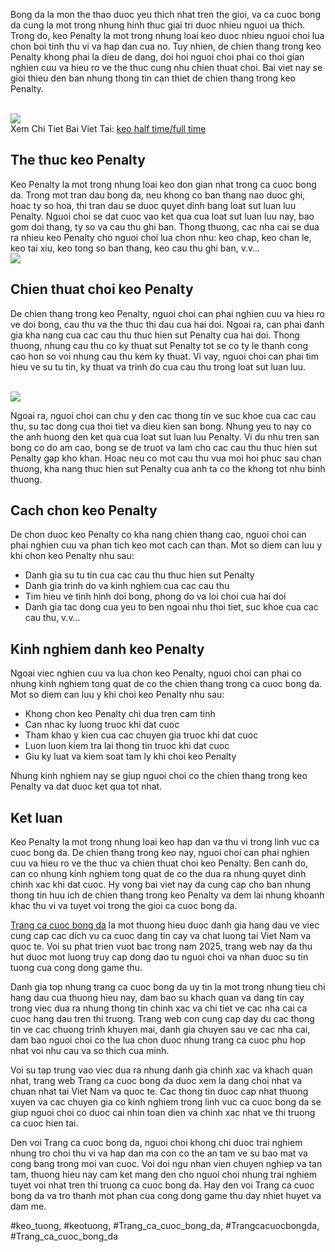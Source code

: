 <p>Bong da la mon the thao duoc yeu thich nhat tren the gioi, va ca cuoc bong da cung la mot trong nhung hinh thuc giai tri duoc nhieu nguoi ua thich. Trong do, keo Penalty la mot trong nhung loai keo duoc nhieu nguoi choi lua chon boi tinh thu vi va hap dan cua no. Tuy nhien, de chien thang trong keo Penalty khong phai la dieu de dang, doi hoi nguoi choi phai co thoi gian nghien cuu va hieu ro ve the thuc cung nhu chien thuat choi. Bai viet nay se gioi thieu den ban nhung thong tin can thiet de chien thang trong keo Penalty.</p><br><img src="https://affcup.net/wp-content/uploads/2024/11/keo-penalty-4.webp"></br>
Xem Chi Tiet Bai Viet Tai: <a href="https://affcup.net/keo-penalty/">keo half time/full time</a><h2>The thuc keo Penalty</h2><p>Keo Penalty la mot trong nhung loai keo don gian nhat trong ca cuoc bong da. Trong mot tran dau bong da, neu khong co ban thang nao duoc ghi, hoac ty so hoa, thi tran dau se duoc quyet dinh bang loat sut luan luu Penalty. Nguoi choi se dat cuoc vao ket qua cua loat sut luan luu nay, bao gom doi thang, ty so va cau thu ghi ban. Thong thuong, cac nha cai se dua ra nhieu keo Penalty cho nguoi choi lua chon nhu: keo chap, keo chan le, keo tai xiu, keo tong so ban thang, keo cau thu ghi ban, v.v…<br><img src="https://affcup.net/wp-content/uploads/2024/11/keo-penalty-1.webp"></br><h2>Chien thuat choi keo Penalty</h2><p>De chien thang trong keo Penalty, nguoi choi can phai nghien cuu va hieu ro ve doi bong, cau thu va the thuc thi dau cua hai doi. Ngoai ra, can phai danh gia kha nang cua cac cau thu thuc hien sut Penalty cua hai doi. Thong thuong, nhung cau thu co ky thuat sut Penalty tot se co ty le thanh cong cao hon so voi nhung cau thu kem ky thuat. Vi vay, nguoi choi can phai tim hieu ve su tu tin, ky thuat va trinh do cua cau thu trong loat sut luan luu.</p><br><img src="https://affcup.net/wp-content/uploads/2024/11/keo-du-anh-dai-dien.webp"></br><p>Ngoai ra, nguoi choi can chu y den cac thong tin ve suc khoe cua cac cau thu, su tac dong cua thoi tiet va dieu kien san bong. Nhung yeu to nay co the anh huong den ket qua cua loat sut luan luu Penalty. Vi du nhu tren san bong co do am cao, bong se de truot va lam cho cac cau thu thuc hien sut Penalty gap kho khan. Hoac neu co mot cau thu vua moi hoi phuc sau chan thuong, kha nang thuc hien sut Penalty cua anh ta co the khong tot nhu binh thuong.<h2>Cach chon keo Penalty</h2><p>De chon duoc keo Penalty co kha nang chien thang cao, nguoi choi can phai nghien cuu va phan tich keo mot cach can than. Mot so diem can luu y khi chon keo Penalty nhu sau:</p><ul>
<li>Danh gia su tu tin cua cac cau thu thuc hien sut Penalty</li>
<li>Danh gia trinh do va kinh nghiem cua cac cau thu</li>
<li>Tim hieu ve tinh hinh doi bong, phong do va loi choi cua hai doi</li>
<li>Danh gia tac dong cua yeu to ben ngoai nhu thoi tiet, suc khoe cua cac cau thu, v.v…</li>
</ul><h2>Kinh nghiem danh keo Penalty</h2><p>Ngoai viec nghien cuu va lua chon keo Penalty, nguoi choi can phai co nhung kinh nghiem tong quat de co the chien thang trong ca cuoc bong da. Mot so diem can luu y khi choi keo Penalty nhu sau:<ul>
<li>Khong chon keo Penalty chi dua tren cam tinh</li>
<li>Can nhac ky luong truoc khi dat cuoc</li>
<li>Tham khao y kien cua cac chuyen gia truoc khi dat cuoc</li>
<li>Luon luon kiem tra lai thong tin truoc khi dat cuoc</li>
<li>Giu ky luat va kiem soat tam ly khi choi keo Penalty</li>
</ul><p>Nhung kinh nghiem nay se giup nguoi choi co the chien thang trong keo Penalty va dat duoc ket qua tot nhat.</p><h2>Ket luan</h2><p>Keo Penalty la mot trong nhung loai keo hap dan va thu vi trong linh vuc ca cuoc bong da. De chien thang trong keo nay, nguoi choi can phai nghien cuu va hieu ro ve the thuc va chien thuat choi keo Penalty. Ben canh do, can co nhung kinh nghiem tong quat de co the dua ra nhung quyet dinh chinh xac khi dat cuoc. Hy vong bai viet nay da cung cap cho ban nhung thong tin huu ich de chien thang trong keo Penalty va dem lai nhung khoanh khac thu vi va tuyet voi trong the gioi ca cuoc bong da.</p><p><a href="https://affcup.net/">Trang ca cuoc bong da</a> la mot thuong hieu duoc danh gia hang dau ve viec cung cap cac dich vu ca cuoc dang tin cay va chat luong tai Viet Nam va quoc te. Voi su phat trien vuot bac trong nam 2025, trang web nay da thu hut duoc mot luong truy cap dong dao tu nguoi choi va nhan duoc su tin tuong cua cong dong game thu.

Danh gia top nhung trang ca cuoc bong da uy tin la mot trong nhung tieu chi hang dau cua thuong hieu nay, dam bao su khach quan va dang tin cay trong viec dua ra nhung thong tin chinh xac va chi tiet ve cac nha cai ca cuoc hang dau tren thi truong. Trang web con cung cap day du cac thong tin ve cac chuong trinh khuyen mai, danh gia chuyen sau ve cac nha cai, dam bao nguoi choi co the lua chon duoc nhung trang ca cuoc phu hop nhat voi nhu cau va so thich cua minh.

Voi su tap trung vao viec dua ra nhung danh gia chinh xac va khach quan nhat, trang web Trang ca cuoc bong da duoc xem la dang choi nhat va chuan nhat tai Viet Nam va quoc te. Cac thong tin duoc cap nhat thuong xuyen va cac chuyen gia co kinh nghiem trong linh vuc ca cuoc bong da se giup nguoi choi co duoc cai nhin toan dien va chinh xac nhat ve thi truong ca cuoc hien tai.

Den voi Trang ca cuoc bong da, nguoi choi khong chi duoc trai nghiem nhung tro choi thu vi va hap dan ma con co the an tam ve su bao mat va cong bang trong moi van cuoc. Voi doi ngu nhan vien chuyen nghiep va tan tam, thuong hieu nay cam ket mang den cho nguoi choi nhung trai nghiem tuyet voi nhat tren thi truong ca cuoc bong da. Hay den voi Trang ca cuoc bong da va tro thanh mot phan cua cong dong game thu day nhiet huyet va dam me.</p>
#keo_tuong, #keotuong, #Trang_ca_cuoc_bong_da, #Trangcacuocbongda, #Trang_ca_cuoc_bong_da
